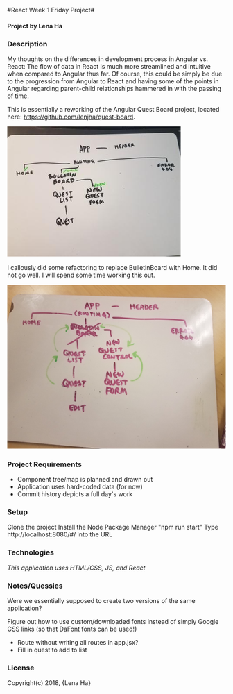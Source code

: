 #React Week 1 Friday Project#
#### Project by Lena Ha

### Description
My thoughts on the differences in development process in Angular vs. React:
The flow of data in React is much more streamlined and intuitive when compared to Angular thus far.  Of course, this could be simply be due to the progression from Angular to React and having some of the points in Angular regarding parent-child relationships hammered in with the passing of time.

This is essentially a reworking of the Angular Quest Board project, located here: https://github.com/lenjha/quest-board.

![Component Tree](components-tree.jpg?raw=true)

I callously did some refactoring to replace BulletinBoard with Home.  It did not go well.  I will spend some time working this out.

![Component Tree 2](components-tree2.jpg?raw=true)


### Project Requirements
* Component tree/map is planned and drawn out
* Application uses hard-coded data (for now)
* Commit history depicts a full day's work

### Setup
Clone the project
Install the Node Package Manager
"npm run start"
Type http://localhost:8080/#/ into the URL

### Technologies
_This application uses HTML/CSS, JS, and React_

### Notes/Quessies
Were we essentially supposed to create two versions of the same application?

Figure out how to use custom/downloaded fonts instead of simply Google CSS links (so that DaFont fonts can be used!)

* Route without writing all routes in app.jsx?
* Fill in quest to add to list

### License
Copyright(c) 2018, {Lena Ha}
